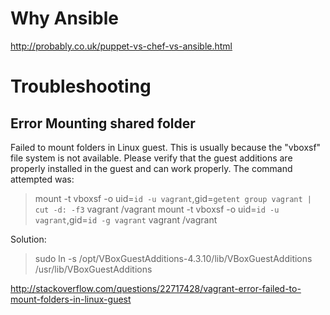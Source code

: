 # Why Ansible

http://probably.co.uk/puppet-vs-chef-vs-ansible.html

# Troubleshooting

## Error Mounting shared folder

Failed to mount folders in Linux guest. This is usually because
the "vboxsf" file system is not available. Please verify that
the guest additions are properly installed in the guest and
can work properly. The command attempted was:

> mount -t vboxsf -o uid=`id -u vagrant`,gid=`getent group vagrant | cut -d: -f3` vagrant /vagrant
> mount -t vboxsf -o uid=`id -u vagrant`,gid=`id -g vagrant` vagrant /vagrant

Solution:

> sudo ln -s /opt/VBoxGuestAdditions-4.3.10/lib/VBoxGuestAdditions /usr/lib/VBoxGuestAdditions

http://stackoverflow.com/questions/22717428/vagrant-error-failed-to-mount-folders-in-linux-guest
